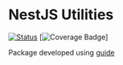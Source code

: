 # NestJS Utilities

[![Status](https://github.com/rzdevelop/nestjs-utilities/actions/workflows/publish.yml/badge.svg)](https://github.com/rzdevelop/nestjs-utilities/actions/workflows/publish.yml)
[![Coverage Badge](https://img.shields.io/endpoint?url=https://gist.githubusercontent.com/renanz/2cf517d75b119e74d2c3b7feedbcba7e/raw/nestjs-utilities__heads_main.json)]

Package developed using [guide](https://itnext.io/step-by-step-building-and-publishing-an-npm-typescript-package-44fe7164964c)
